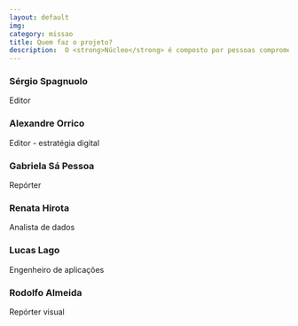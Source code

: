 ```yaml
---
layout: default
img:
category: missao
title: Quem faz o projeto?
description:  O <strong>Núcleo</strong> é composto por pessoas comprometidas com o jornalismo e que possuem experiência em investigações orientadas por dados, estratégia digital e produtos editoriais.
---
```


### Sérgio Spagnuolo
Editor
<a class="social" href="https://twitter.com/sergiospagnuolo" target="_blank"><i class="fa fa-twitter fa-lg"></i></a>

### Alexandre Orrico
Editor - estratégia digital
<a class="social" href="https://twitter.com/alexorrico" target="_blank"><i class="fa fa-twitter fa-lg"></i></a>

### Gabriela Sá Pessoa
Repórter
<a class="social" href="https://twitter.com/pessoagabi" target="_blank"><i class="fa fa-twitter fa-lg"></i></a>

### Renata Hirota
Analista de dados
<a class="social" href="https://twitter.com/renata_mh" target="_blank"><i class="fa fa-twitter fa-lg"></i></a>

### Lucas Lago
Engenheiro de aplicações
<a class="social" href="https://twitter.com/lucaslago" target="_blank"><i class="fa fa-twitter fa-lg"></i></a>

### Rodolfo Almeida
Repórter visual
<a class="social" href="https://twitter.com/rodolfoalmd" target="_blank"><i class="fa fa-twitter fa-lg"></i></a>
